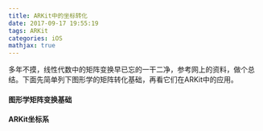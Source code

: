 ```yaml
---
title: ARKit中的坐标转化
date: 2017-09-17 19:55:19
tags: ARKit
categories: iOS
mathjax: true
---
```


多年不摸，线性代数中的矩阵变换早已忘的一干二净，参考网上的资料，做个总结。下面先简单列下图形学的矩阵转化基础，再看它们在ARKit中的应用。


#### 图形学矩阵变换基础



#### ARKit坐标系
